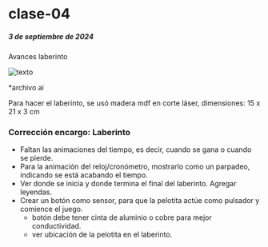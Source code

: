 # clase-04

##### 3 de septiembre de 2024

Avances laberinto

![texto](./laberinto.JPG.jpg)

*archivo ai

Para hacer el laberinto, se usó madera mdf en corte láser, dimensiones: 15 x 21 x 3 cm 


### Corrección encargo: Laberinto
+ Faltan las animaciones del tiempo, es decir, cuando se gana o cuando se pierde.
+ Para la animación del reloj/cronómetro, mostrarlo como un parpadeo, indicando se está acabando el tiempo.
+ Ver donde se inicia y donde termina el final del laberinto. Agregar leyendas.
+ Crear un botón como sensor, para que la pelotita actúe como pulsador y comience el juego.
  - botón debe tener cinta de aluminio o cobre para mejor conductividad.
  - ver ubicación de la pelotita en el laberinto.



